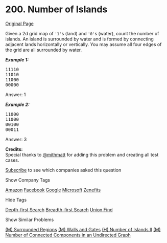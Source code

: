 # 200. Number of Islands

[Original Page](https://leetcode.com/problems/number-of-islands/)

Given a 2d grid map of `'1'`s (land) and `'0'`s (water), count the number of islands. An island is surrounded by water and is formed by connecting adjacent lands horizontally or vertically. You may assume all four edges of the grid are all surrounded by water.

_**Example 1:**_

<pre>11110  
11010  
11000  
00000</pre>

Answer: 1

_**Example 2:**_

<pre>11000  
11000  
00100  
00011</pre>

Answer: 3

**Credits:**  
Special thanks to [@mithmatt](https://leetcode.com/discuss/user/mithmatt) for adding this problem and creating all test cases.

<div>

[Subscribe](/subscribe/) to see which companies asked this question

</div>

<div>

<div id="company_tags" class="btn btn-xs btn-warning">Show Company Tags</div>

<span class="hidebutton">[Amazon](/company/amazon/) [Facebook](/company/facebook/) [Google](/company/google/) [Microsoft](/company/microsoft/) [Zenefits](/company/zenefits/)</span></div>

<div>

<div id="tags" class="btn btn-xs btn-warning">Hide Tags</div>

<span class="hidebutton" style="display: inline;">[Depth-first Search](/tag/depth-first-search/) [Breadth-first Search](/tag/breadth-first-search/) [Union Find](/tag/union-find/)</span></div>

<div>

<div id="similar" class="btn btn-xs btn-warning">Show Similar Problems</div>

<span class="hidebutton">[(M) Surrounded Regions](/problems/surrounded-regions/) [(M) Walls and Gates](/problems/walls-and-gates/) [(H) Number of Islands II](/problems/number-of-islands-ii/) [(M) Number of Connected Components in an Undirected Graph](/problems/number-of-connected-components-in-an-undirected-graph/)</span></div>